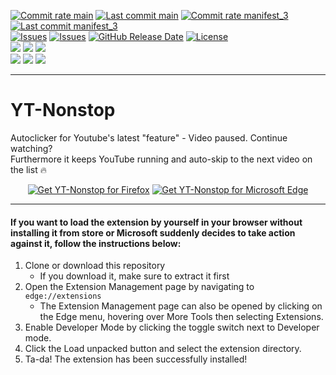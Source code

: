 [![Commit rate `main`](https://img.shields.io/github/commit-activity/m/Nomes77/YT-Nonstop?label=Commits%20%60main%60&color=succes)](https://github.com/Nomes77/YT-Nonstop/commits/)
[![Last commit `main`](https://img.shields.io/github/last-commit/Nomes77/YT-Nonstop?label=Last%20commit%20%60main%60&color=informational)](https://github.com/Nomes77/YT-Nonstop/commits/main)
[![Commit rate `manifest_3`](https://img.shields.io/github/commit-activity/m/Nomes77/YT-Nonstop/manifest_3?label=Commits%20%60manifest_3%60&color=succes)](https://github.com/Nomes77/YT-Nonstop/commits/manifest_3)
[![Last commit `manifest_3`](https://img.shields.io/github/last-commit/Nomes77/YT-Nonstop/manifest_3?label=Last%20commit%20%60manifest_3%60&color=informational)](https://github.com/Nomes77/YT-Nonstop/commits/manifest_3) </br>
[![Issues](https://img.shields.io/github/issues/Nomes77/YT-Nonstop?label=Issues&color=red)](https://github.com/Nomes77/YT-Nonstop/issues)
[![Issues](https://img.shields.io/github/issues-closed/Nomes77/YT-Nonstop?color=green&label=Issues)](https://github.com/Nomes77/YT-Nonstop/issues?q=is%3Aissue+is%3Aclosed)
[![GitHub Release Date](https://img.shields.io/github/release-date/Nomes77/YT-Nonstop?color=white&label=Latest%20Release)](https://github.com/Nomes77/YT-Nonstop/releases/)
[![License](https://img.shields.io/badge/License-MIT-blue.svg?label=License&color=lightgrey)](https://github.com/Nomes77/YT-Nonstop/blob/main/LICENSE) </br>
[![](https://img.shields.io/badge/dynamic/json?label=Edge&color=important&prefix=v&query=%24.version&url=https%3A%2F%2Fmicrosoftedge.microsoft.com%2Faddons%2Fgetproductdetailsbycrxid%2Fddobgngkifgapahlheghhckckkcgpikf)](https://microsoftedge.microsoft.com/addons/detail/ytnonstop/ddobgngkifgapahlheghhckckkcgpikf)
[![](https://img.shields.io/badge/dynamic/json?label=Rating&color=yellow&suffix=/5&query=%24.averageRating&url=https%3A%2F%2Fmicrosoftedge.microsoft.com%2Faddons%2Fgetproductdetailsbycrxid%2Fddobgngkifgapahlheghhckckkcgpikf)](https://microsoftedge.microsoft.com/addons/detail/ytnonstop/ddobgngkifgapahlheghhckckkcgpikf)
[![](https://img.shields.io/badge/dynamic/json?label=Users&color=blueviolet&query=%24.activeInstallCount&url=https%3A%2F%2Fmicrosoftedge.microsoft.com%2Faddons%2Fgetproductdetailsbycrxid%2Fddobgngkifgapahlheghhckckkcgpikf)](https://microsoftedge.microsoft.com/addons/detail/ytnonstop/ddobgngkifgapahlheghhckckkcgpikf)</br>
[![](https://img.shields.io/amo/v/yt-nonstop?label=FireFox&color=important)](https://addons.mozilla.org/en-US/firefox/addon/yt-nonstop/)
[![](https://img.shields.io/amo/rating/yt-nonstop?label=Rating&color=yellow)](https://addons.mozilla.org/en-US/firefox/addon/yt-nonstop/)
[![](https://img.shields.io/amo/users/yt-nonstop?label=Users&color=blueviolet)](https://addons.mozilla.org/en-US/firefox/addon/yt-nonstop/)
***
# YT-Nonstop

Autoclicker for Youtube's latest "feature" - Video paused. Continue watching?</br>
Furthermore it keeps YouTube running and auto-skip to the next video on the list 🔥

<p align="center">
<a href="https://addons.mozilla.org/en-US/firefox/addon/yt-nonstop/"><img src="https://user-images.githubusercontent.com/585534/107280546-7b9b2a00-6a26-11eb-8f9f-f95932f4bfec.png" alt="Get YT-Nonstop for Firefox"></a>
<a href="https://microsoftedge.microsoft.com/addons/detail/youtube-nonstop/ddobgngkifgapahlheghhckckkcgpikf"><img src="https://user-images.githubusercontent.com/585534/107280673-a5ece780-6a26-11eb-9cc7-9fa9f9f81180.png" alt="Get YT-Nonstop for Microsoft Edge"></a>
</p>

***
#### If you want to load the extension by yourself in your browser without installing it from store or Microsoft suddenly decides to take action against it, follow the instructions below:

1. Clone or download this repository
   - If you download it, make sure to extract it first
3. Open the Extension Management page by navigating to `edge://extensions`
   - The Extension Management page can also be opened by clicking on the Edge menu, hovering over More Tools then selecting Extensions.
6. Enable Developer Mode by clicking the toggle switch next to Developer mode.
7. Click the Load unpacked button and select the extension directory.
8. Ta-da! The extension has been successfully installed!


